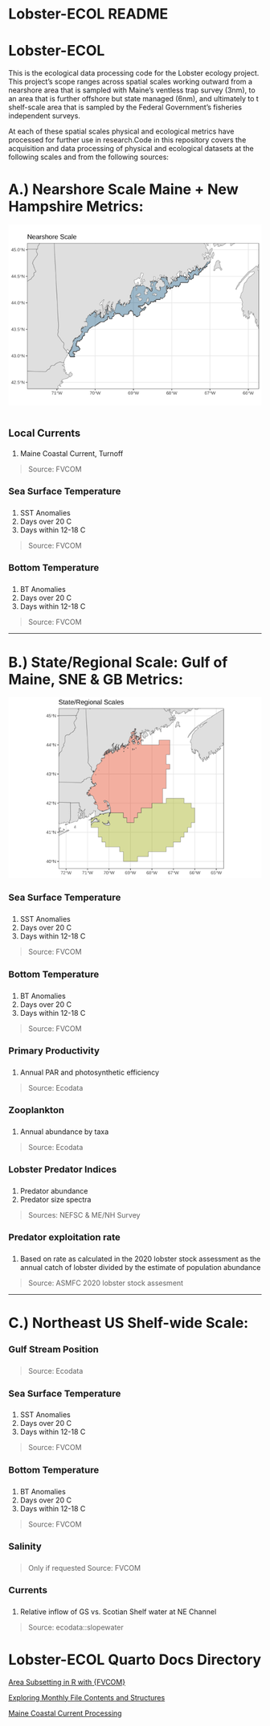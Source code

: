 # Lobster-ECOL README

<div class="cell-output-display">

<style type="text/css">/********** GMRI Rmarkdown Core Style Sheet - Do Not Modify!!! **********/
&#10;
/********** Begin Style Sheet **********/
&#10;/* Avenir Font from Fonts.com for GMRI Branding */
&#10;
&#10;
&#10;
/* PRE-Avenir Fonts: Lato + Raleway font import from google fonts */
@import url('https://fonts.googleapis.com/css?family=Lato');
@import url('https://fonts.googleapis.com/css?family=Raleway&display=swap');
&#10;/* add font families as needed: font-family: 'Lato', sans-serif; */
&#10;
/* Level 1 Headers */
h1 { text-align: left;
     margin: 10px 0 15px 0;
     margin-top: 40px;
     font-size: 38px;
     font-family: Lato;
}
&#10;
/* Headers 2 - 6 */
h2, h3, h4, h5, h6 {
    color: #333333;
    margin: 20px 0 5px 0;
    text-align: left;
    font-family: Lato;}
&#10;
/* Sizing/font For Each Header Type */
h2, .h2 { font-size: 24px; margin-top: 40px;}
h3, .h3 { font-size: 20px; margin-top: 40px;}
h4, .h4 { font-size: 18px;}
h5 { font-size: 16px; margin-top: 40px;font-weight: normal; color: #3069aa; text-decoration: underline;}
h6 { font-size: 14px; margin-top: 40px;font-weight: normal; color: #3069aa; }
&#10;
/* Paragraph Text */
p, ol { margin-top: 10px;
    font-family: 'Raleway', sans-serif;}
&#10;/* Figure & Table Captions */
figure, figcaption, .figure-caption {font-size: 12px; color: #5a6570}
caption {font-size: 12px; color: #5a6570}
&#10;
/* Title Author and Date Headers */
h1.title.toc-ignore {margin-top: 10px;}
h4.author, h4.date {
    color: rgb(0,115,109);
    margin-top: 0;
    margin-bottom: 5px;
    font-size: 12px;}
&#10;
&#10;/* Links */
a {
    color: rgb(234,79,18)
}
&#10;
/***********************************************/
&#10;
/********  Table of Contents  **********/
&#10;/* Highlighted TOC Element */
.list-group-item.active, .list-group-item.active:focus, .list-group-item.active:hover {
    z-index: 2;
    color: #fff;
    background-color: rgb(0,96,138);
    border-color: rgb(0,96,138);
}
&#10;/* Default TOC Elements */
.list-group-item, .list-group-item:focus, .list-group-item:hover {
    z-index: 2;
    color: rgb(0,96,138);
    background-color: #fff;
    border-color: rgb(0,96,138);
}
&#10;
/********  Tab Panels  **********/
&#10;/* Navigation Tabs - Highlighted Tabset Pills */
.nav-pills > li.active > a, .nav-pills > li.active > a:hover, .nav-pills > li.active > a:focus {
    color: #fff;
    background-color: rgb(0,115,109) ;
    }
&#10;/* Navigation Tabs - Default Tabset Pills */
.nav-pills > li > a, .nav-pills > li > a:hover, .nav-pills > li > a:focus {
    color: rgb(0,115,109);
    background-color: #fff;
    }
&#10;
/* Second Level Tabs - Active */
.nav-tabs > li.active  > a, .nav-tabs > li.active > a:hover, .nav-tabs > li.active > a:focus {
    color: #fff;
    background-color: rgb(83,83,83) ;
    }
&#10;/* Second Level Tabs - Inactive */
.nav-tabs > li  > a, .nav-tabs > li > a:hover, .nav-tabs > li > a:focus {
    color: rgb(83,83,83);
    background-color: #fff;
    }
&#10;
&#10;/********** End Core Style Sheet **********/
&#10;
&#10;</style>

</div>

# Lobster-ECOL

This is the ecological data processing code for the Lobster ecology
project. This project’s scope ranges across spatial scales working
outward from a nearshore area that is sampled with Maine’s ventless trap
survey (3nm), to an area that is further offshore but state managed
(6nm), and ultimately to t shelf-scale area that is sampled by the
Federal Government’s fisheries independent surveys.

At each of these spatial scales physical and ecological metrics have
processed for further use in research.Code in this repository covers the
acquisition and data processing of physical and ecological datasets at
the following scales and from the following sources:

# A.) Nearshore Scale Maine + New Hampshire Metrics:

![](README_files/figure-commonmark/unnamed-chunk-4-1.png)

### Local Currents

1.  Maine Coastal Current, Turnoff

> Source: FVCOM

#### Sea Surface Temperature

1.  SST Anomalies
2.  Days over 20 C
3.  Days within 12-18 C

> Source: FVCOM

#### Bottom Temperature

1.  BT Anomalies
2.  Days over 20 C
3.  Days within 12-18 C

> Source: FVCOM

------------------------------------------------------------------------

# B.) State/Regional Scale: Gulf of Maine, SNE & GB Metrics:

![](README_files/figure-commonmark/unnamed-chunk-5-1.png)

#### Sea Surface Temperature

1.  SST Anomalies  
2.  Days over 20 C
3.  Days within 12-18 C

> Source: FVCOM

#### Bottom Temperature

1.  BT Anomalies
2.  Days over 20 C
3.  Days within 12-18 C

> Source: FVCOM

#### Primary Productivity

1.  Annual PAR and photosynthetic efficiency

> Source: Ecodata

#### Zooplankton

1.  Annual abundance by taxa

> Source: Ecodata

#### Lobster Predator Indices

1.  Predator abundance
2.  Predator size spectra

> Sources: NEFSC & ME/NH Survey

#### Predator exploitation rate

1.  Based on rate as calculated in the 2020 lobster stock assessment as
    the annual catch of lobster divided by the estimate of population
    abundance

> Source: ASMFC 2020 lobster stock assesment

------------------------------------------------------------------------

# C.) Northeast US Shelf-wide Scale:

#### Gulf Stream Position

> Source: Ecodata

#### Sea Surface Temperature

1.  SST Anomalies
2.  Days over 20 C
3.  Days within 12-18 C

> Source: FVCOM

#### Bottom Temperature

1.  BT Anomalies
2.  Days over 20 C
3.  Days within 12-18 C

> Source: FVCOM

#### Salinity

> Only if requested Source: FVCOM

#### Currents

1.  Relative inflow of GS vs. Scotian Shelf water at NE Channel

> Source: ecodata::slopewater

# Lobster-ECOL Quarto Docs Directory

[Area Subsetting in R with
{FVCOM}](https://adamkemberling.github.io/Lobster-ECOL/R/FVCOM_prep/FVCOM_Area_Subsetting_Demo.html)

[Exploring Monthly File Contents and
Structures](https://adamkemberling.github.io/Lobster-ECOL/R/FVCOM_prep/FVCOM_GMRI-Monthly-Inventory-Check.html)

[Maine Coastal Current
Processing](https://adamkemberling.github.io/Lobster-ECOL/R/FVCOM_prep/FVCOM_MaineCoastalCurrent.html)
